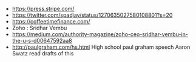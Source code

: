 - https://press.stripe.com/
- https://twitter.com/spadjay/status/1270635027580108801?s=20
- https://coffeetimefinance.com/
- Zoho : Sridhar Vembu
- https://medium.com/authority-magazine/zoho-ceo-sridhar-vembu-in-the-u-s-d00647592aa8
- http://paulgraham.com/hs.html High school paul graham speech Aaron Swatz read drafts of this

